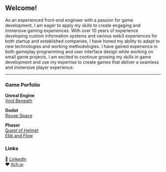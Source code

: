 ## Welcome!
As an experienced front-end engineer with a passion for game development, I am eager to apply my skills to create engaging and immersive gaming experiences. With over 10 years of experience developing custom information systems and various web3 experiences for both startup and established companies, I have honed my ability to adapt to new technologies and working methodologies. I have gained experience in both gameplay programming and user interface design while working on small game projects. I am excited to continue growing my skills in game development and use my expertise to create games that deliver a seamless and immersive player experience.

---
### Game Porfolio 
**Unreal Engine**  
[Void Beneath](https://voidbeneath.itch.io/voidbeneath)  

**Godot**  
[Rouge Space](https://github.com/MrOpperman/rogue-space/)  

**Phaser**  
[Quest of Helmet](https://kayoh.itch.io/helmet)  
[Ebb and Flow](https://github.com/MrOpperman/ebb-flow)


### Links
👔 [LinkedIn](https://www.linkedin.com/in/kyle-opperman/)  
♥️ [Itch.io](https://mropperman.itch.io)

<!--
**MrOpperman/MrOpperman** is a ✨ _special_ ✨ repository because its `README.md` (this file) appears on your GitHub profile.

Here are some ideas to get you started:

- 👯 I’m looking to collaborate on ...
- 🤔 I’m looking for help with ...
- 💬 Ask me about ...
- 😄 Pronouns: ...
- ⚡ Fun fact: ...
-->
